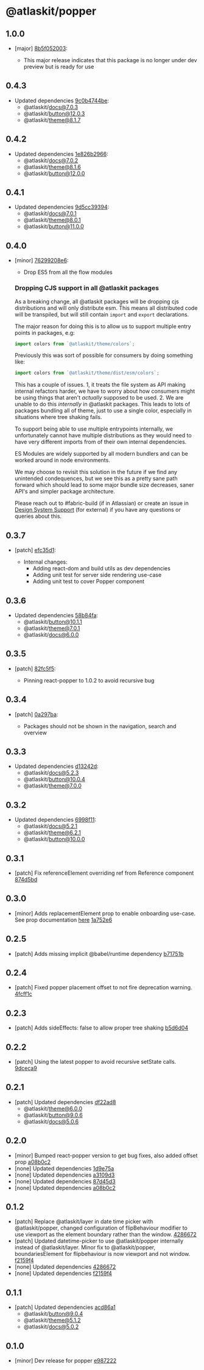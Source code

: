 # @atlaskit/popper

## 1.0.0
- [major] [8b5f052003](https://bitbucket.org/atlassian/atlaskit-mk-2/commits/8b5f052003):

  - This major release indicates that this package is no longer under dev preview but is ready for use

## 0.4.3
- Updated dependencies [9c0b4744be](https://bitbucket.org/atlassian/atlaskit-mk-2/commits/9c0b4744be):
  - @atlaskit/docs@7.0.3
  - @atlaskit/button@12.0.3
  - @atlaskit/theme@8.1.7

## 0.4.2
- Updated dependencies [1e826b2966](https://bitbucket.org/atlassian/atlaskit-mk-2/commits/1e826b2966):
  - @atlaskit/docs@7.0.2
  - @atlaskit/theme@8.1.6
  - @atlaskit/button@12.0.0

## 0.4.1
- Updated dependencies [9d5cc39394](https://bitbucket.org/atlassian/atlaskit-mk-2/commits/9d5cc39394):
  - @atlaskit/docs@7.0.1
  - @atlaskit/theme@8.0.1
  - @atlaskit/button@11.0.0

## 0.4.0
- [minor] [76299208e6](https://bitbucket.org/atlassian/atlaskit-mk-2/commits/76299208e6):

  - Drop ES5 from all the flow modules

  ### Dropping CJS support in all @atlaskit packages

  As a breaking change, all @atlaskit packages will be dropping cjs distributions and will only distribute esm. This means all distributed code will be transpiled, but will still contain `import` and
  `export` declarations.

  The major reason for doing this is to allow us to support multiple entry points in packages, e.g:

  ```js
  import colors from `@atlaskit/theme/colors`;
  ```

  Previously this was sort of possible for consumers by doing something like:

  ```js
  import colors from `@atlaskit/theme/dist/esm/colors`;
  ```

  This has a couple of issues. 1, it treats the file system as API making internal refactors harder, we have to worry about how consumers might be using things that aren't *actually* supposed to be used. 2. We are unable to do this *internally* in @atlaskit packages. This leads to lots of packages bundling all of theme, just to use a single color, especially in situations where tree shaking fails.

  To support being able to use multiple entrypoints internally, we unfortunately cannot have multiple distributions as they would need to have very different imports from of their own internal dependencies.

  ES Modules are widely supported by all modern bundlers and can be worked around in node environments.

  We may choose to revisit this solution in the future if we find any unintended condequences, but we see this as a pretty sane path forward which should lead to some major bundle size decreases, saner API's and simpler package architecture.

  Please reach out to #fabric-build (if in Atlassian) or create an issue in [Design System Support](https://ecosystem.atlassian.net/secure/CreateIssue.jspa?pid=24670) (for external) if you have any questions or queries about this.

## 0.3.7
- [patch] [efc35d1](https://bitbucket.org/atlassian/atlaskit-mk-2/commits/efc35d1):

  - Internal changes:
  	- Adding react-dom and build utils as dev dependencies
  	- Adding unit test for server side rendering use-case
  	- Adding unit test to cover Popper component

## 0.3.6
- Updated dependencies [58b84fa](https://bitbucket.org/atlassian/atlaskit-mk-2/commits/58b84fa):
  - @atlaskit/button@10.1.1
  - @atlaskit/theme@7.0.1
  - @atlaskit/docs@6.0.0

## 0.3.5
- [patch] [82fc5f5](https://bitbucket.org/atlassian/atlaskit-mk-2/commits/82fc5f5):

  - Pinning react-popper to 1.0.2 to avoid recursive bug

## 0.3.4
- [patch] [0a297ba](https://bitbucket.org/atlassian/atlaskit-mk-2/commits/0a297ba):

  - Packages should not be shown in the navigation, search and overview

## 0.3.3
- Updated dependencies [d13242d](https://bitbucket.org/atlassian/atlaskit-mk-2/commits/d13242d):
  - @atlaskit/docs@5.2.3
  - @atlaskit/button@10.0.4
  - @atlaskit/theme@7.0.0

## 0.3.2
- Updated dependencies [6998f11](https://bitbucket.org/atlassian/atlaskit-mk-2/commits/6998f11):
  - @atlaskit/docs@5.2.1
  - @atlaskit/theme@6.2.1
  - @atlaskit/button@10.0.0

## 0.3.1
- [patch] Fix referenceElement overriding ref from Reference component  [874d5bd](https://bitbucket.org/atlassian/atlaskit-mk-2/commits/874d5bd)

## 0.3.0
- [minor] Adds replacementElement prop to enable onboarding use-case. See prop documentation [here](https://github.com/FezVrasta/react-popper#usage-without-a-reference-htmlelement) [1a752e6](https://bitbucket.org/atlassian/atlaskit-mk-2/commits/1a752e6)

## 0.2.5
- [patch] Adds missing implicit @babel/runtime dependency [b71751b](https://bitbucket.org/atlassian/atlaskit-mk-2/commits/b71751b)

## 0.2.4
- [patch] Fixed popper placement offset to not fire deprecation warning. [4fcff1c](https://bitbucket.org/atlassian/atlaskit-mk-2/commits/4fcff1c)

## 0.2.3
- [patch] Adds sideEffects: false to allow proper tree shaking [b5d6d04](https://bitbucket.org/atlassian/atlaskit-mk-2/commits/b5d6d04)

## 0.2.2
- [patch] Using the latest popper to avoid recursive setState calls. [9dceca9](https://bitbucket.org/atlassian/atlaskit-mk-2/commits/9dceca9)

## 0.2.1
- [patch] Updated dependencies [df22ad8](https://bitbucket.org/atlassian/atlaskit-mk-2/commits/df22ad8)
  - @atlaskit/theme@6.0.0
  - @atlaskit/button@9.0.6
  - @atlaskit/docs@5.0.6

## 0.2.0



- [minor] Bumped react-popper version to get bug fixes, also added offset prop [a08b0c2](https://bitbucket.org/atlassian/atlaskit-mk-2/commits/a08b0c2)
- [none] Updated dependencies [1d9e75a](https://bitbucket.org/atlassian/atlaskit-mk-2/commits/1d9e75a)
- [none] Updated dependencies [a3109d3](https://bitbucket.org/atlassian/atlaskit-mk-2/commits/a3109d3)
- [none] Updated dependencies [87d45d3](https://bitbucket.org/atlassian/atlaskit-mk-2/commits/87d45d3)
- [none] Updated dependencies [a08b0c2](https://bitbucket.org/atlassian/atlaskit-mk-2/commits/a08b0c2)

## 0.1.2
- [patch] Replace @atlaskit/layer in date time picker with @atlaskit/popper, changed configuration of flipBehaviour modifier to use viewport as the element boundary rather than the window. [4286672](https://bitbucket.org/atlassian/atlaskit-mk-2/commits/4286672)
- [patch] Updated datetime-picker to use @atlaskit/popper internally instead of @atlaskit/layer. Minor fix to @atlaskit/popper, boundariesElement for flipbehaviour is now viewport and not window. [f2159f4](https://bitbucket.org/atlassian/atlaskit-mk-2/commits/f2159f4)
- [none] Updated dependencies [4286672](https://bitbucket.org/atlassian/atlaskit-mk-2/commits/4286672)
- [none] Updated dependencies [f2159f4](https://bitbucket.org/atlassian/atlaskit-mk-2/commits/f2159f4)

## 0.1.1
- [patch] Updated dependencies [acd86a1](https://bitbucket.org/atlassian/atlaskit-mk-2/commits/acd86a1)
  - @atlaskit/button@9.0.4
  - @atlaskit/theme@5.1.2
  - @atlaskit/docs@5.0.2

## 0.1.0
- [minor] Dev release for popper [e987222](https://bitbucket.org/atlassian/atlaskit-mk-2/commits/e987222)
